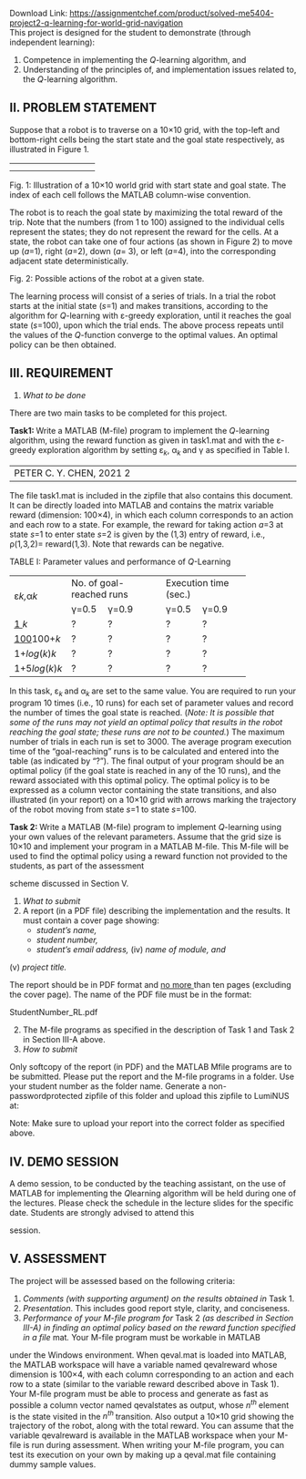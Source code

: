 Download Link: https://assignmentchef.com/product/solved-me5404-project2-q-learning-for-world-grid-navigation
<br>
This project is designed for the student to demonstrate (through independent learning):

<ol>

 <li>Competence in implementing the <em>Q</em>-learning algorithm, and</li>

 <li>Understanding of the principles of, and implementation issues related to, the <em>Q</em>-learning algorithm.</li>

</ol>

<h2>II. PROBLEM STATEMENT</h2>

Suppose that a robot is to traverse on a 10×10 grid, with the top-left and bottom-right cells being the start state and the goal state respectively, as illustrated in Figure 1.

<table>

 <tbody>

  <tr>

   <td width="118"></td>

  </tr>

  <tr>

   <td></td>

   <td></td>

  </tr>

 </tbody>

</table>

Fig. 1: Illustration of a 10×10 world grid with start state and goal state. The index of each cell follows the MATLAB column-wise convention.

The robot is to reach the goal state by maximizing the total reward of the trip. Note that the numbers (from 1 to 100) assigned to the individual cells represent the states; they do not represent the reward for the cells. At a state, the robot can take one of four actions (as shown in Figure 2) to move up (<em>a</em>=1), right (<em>a</em>=2), down (<em>a</em>= 3), or left (<em>a</em>=4), into the corresponding adjacent state deterministically.

Fig. 2: Possible actions of the robot at a given state.

The learning process will consist of a series of trials. In a trial the robot starts at the initial state (<em>s</em>=1) and makes transitions, according to the algorithm for <em>Q</em>-learning with ε-greedy exploration, until it reaches the goal state (<em>s</em>=100), upon which the trial ends. The above process repeats until the values of the <em>Q</em>-function converge to the optimal values. An optimal policy can be then obtained.

<h2>III. REQUIREMENT</h2>

<ol>

 <li><em> What to be done</em></li>

</ol>

There are two main tasks to be completed for this project.

<strong>Task1: </strong>Write a MATLAB (M-file) program to implement the <em>Q</em>-learning algorithm, using the reward function as given in task1.mat and with the ε-greedy exploration algorithm by setting ε<em><sub>k</sub></em>, α<em><sub>k </sub></em>and γ as specified in Table I.

<table width="691">

 <tbody>

  <tr>

   <td width="691">PETER C. Y. CHEN, 2021                                                                                                                                                                                                                                                                                                                   2</td>

  </tr>

 </tbody>

</table>

The file task1.mat is included in the zipfile that also contains this document. It can be directly loaded into MATLAB and contains the matrix variable reward (dimension: 100×4), in which each column corresponds to an action and each row to a state. For example, the reward for taking action <em>a</em>=3 at state <em>s</em>=1 to enter state <em>s</em>=2 is given by the (1<em>,</em>3) entry of reward, i.e., ρ(1<em>,</em>3<em>,</em>2)= reward(1<em>,</em>3). Note that rewards can be negative.

TABLE I: Parameter values and performance of <em>Q</em>-Learning

<table width="304">

 <tbody>

  <tr>

   <td rowspan="2" width="54">ε<em>k</em><em>,</em>α<em>k</em></td>

   <td colspan="2" width="134">No. of goal-reached runs</td>

   <td colspan="2" width="116">Execution time (sec.)</td>

  </tr>

  <tr>

   <td width="48">γ=0<em>.</em>5</td>

   <td width="86">γ=0<em>.</em>9</td>

   <td width="48">γ=0<em>.</em>5</td>

   <td width="68">γ=0<em>.</em>9</td>

  </tr>

  <tr>

   <td width="54"><u>1 </u><em>k</em></td>

   <td width="48">?</td>

   <td width="86">?</td>

   <td width="48">?</td>

   <td width="68">?</td>

  </tr>

  <tr>

   <td width="54"><u>100</u>100+<em>k</em></td>

   <td width="48">?</td>

   <td width="86">?</td>

   <td width="48">?</td>

   <td width="68">?</td>

  </tr>

  <tr>

   <td width="54">1+<em>log</em>(<em>k</em>)<em>k</em></td>

   <td width="48">?</td>

   <td width="86">?</td>

   <td width="48">?</td>

   <td width="68">?</td>

  </tr>

  <tr>

   <td width="54">1+5<em>log</em>(<em>k</em>)<em>k</em></td>

   <td width="48">?</td>

   <td width="86">?</td>

   <td width="48">?</td>

   <td width="68">?</td>

  </tr>

 </tbody>

</table>

In this task, ε<em><sub>k </sub></em>and α<em><sub>k </sub></em>are set to the same value. You are required to run your program 10 times (i.e., 10 runs) for each set of parameter values and record the number of times the goal state is reached. (<em>Note: It is possible that some of the runs may not yield an optimal policy that results in the robot reaching the goal state; these runs are not to be counted.</em>) The maximum number of trials in each run is set to 3000. The average program execution time of the “goal-reaching” runs is to be calculated and entered into the table (as indicated by “?”). The final output of your program should be an optimal policy (if the goal state is reached in any of the 10 runs), and the reward associated with this optimal policy. The optimal policy is to be expressed as a column vector containing the state transitions, and also illustrated (in your report) on a 10×10 grid with arrows marking the trajectory of the robot moving from state <em>s</em>=1 to state <em>s</em>=100.

<strong>Task 2: </strong>Write a MATLAB (M-file) program to implement <em>Q</em>-learning using your own values of the relevant parameters. Assume that the grid size is 10×10 and implement your program in a MATLAB M-file. This M-file will be used to find the optimal policy using a reward function not provided to the students, as part of the assessment

scheme discussed in Section V.

<ol>

 <li><em> What to submit</em></li>

 <li>A report (in a PDF file) describing the implementation and the results. It must contain a cover page showing:

  <ul>

   <li><em>student’s name,</em></li>

   <li><em>student number,</em></li>

   <li><em>student’s email address, </em>(iv) <em>name of module, and</em></li>

  </ul></li>

</ol>

(v) <em>project title.</em>

The report should be in PDF format and <u>no more </u>than ten pages (excluding the cover page). The name of the PDF file must be in the format:

StudentNumber_RL.pdf

<ol start="2">

 <li>The M-file programs as specified in the description of Task 1 and Task 2 in Section III-A above.</li>

 <li><em> How to submit</em></li>

</ol>

Only softcopy of the report (in PDF) and the MATLAB Mfile programs are to be submitted. Please put the report and the M-file programs in a folder. Use your student number as the folder name. Generate a non-passwordprotected zipfile of this folder and upload this zipfile to LumiNUS at:




Note: Make sure to upload your report into the correct folder as specified above.

<h2>IV. DEMO SESSION</h2>

A demo session, to be conducted by the teaching assistant, on the use of MATLAB for implementing the <em>Q</em>learning algorithm will be held during one of the lectures. Please check the schedule in the lecture slides for the specific date. Students are strongly advised to attend this

session.

<h2>V. ASSESSMENT</h2>

The project will be assessed based on the following criteria:

<ol>

 <li><em>Comments (with supporting argument) on the results obtained in </em>Task 1.</li>

 <li><em>Presentation</em>. This includes good report style, clarity, and conciseness.</li>

 <li><em>Performance of your M-file program for </em>Task 2 <em>(as described in Section III-A) in finding an optimal policy based on the reward function specified in a file </em>mat<em>. </em>Your M-file program must be workable in MATLAB</li>

</ol>

under the Windows environment. When qeval.mat is loaded into MATLAB, the MATLAB workspace will have a variable named qevalreward whose dimension is 100×4, with each column corresponding to an action and each row to a state (similar to the variable reward described above in Task 1). Your M-file program must be able to process and generate as fast as possible a column vector named qevalstates as output, whose <em>n<sup>th </sup></em>element is the state visited in the <em>n<sup>th </sup></em>transition. Also output a 10×10 grid showing the trajectory of the robot, along with the total reward. You can assume that the variable qevalreward is available in the MATLAB workspace when your M-file is run during assessment. When writing your M-file program, you can test its execution on your own by making up a qeval.mat file containing dummy sample values.